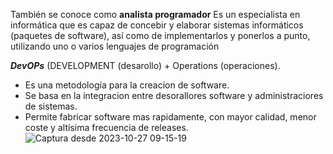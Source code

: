 También se conoce como **analista programador**
Es un especialista en informática que es capaz de concebir y elaborar sistemas informáticos (paquetes de software), así como de implementarlos y ponerlos a punto, utilizando uno o varios
lenguajes de programación

**_DevOPs_** (DEVELOPMENT (desarollo) + Operations (operaciones).

* Es una metodología para la creacion de software.
* Se basa en la integracion entre desorallores software y administraciores de sistemas.
* Permite fabricar software mas rapidamente, con mayor calidad, menor coste y altísima frecuencia de releases.
![Captura desde 2023-10-27 09-15-19](https://github.com/Nathillas/Develops/assets/148760008/043cf9d6-6879-44c1-a30a-1bc8fb7c4815)
